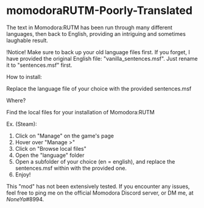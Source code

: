 # momodoraRUTM-Poorly-Translated
The text in Momodora:RUTM has been run through many different languages, then back to English, providing an intriguing and sometimes laughable result.

!Notice!
Make sure to back up your old language files first. If you forget, I have provided the original English file: "vanilla_sentences.msf". Just rename it to "sentences.msf" first.

How to install:

Replace the language file of your choice with the provided sentences.msf

Where?

Find the local files for your installation of Momodora:RUTM

Ex. (Steam):
1. Click on "Manage" on the game's page
2. Hover over "Manage    >"
3. Click on "Browse local files"
4. Open the "language" folder
5. Open a subfolder of your choice (en = english), and replace the sentences.msf within with the provided one.
6. Enjoy!

This "mod" has not been extensively tested. If you encounter any issues, feel free to ping me on the official Momodora Discord server, or DM me, at _NoneYa_#8994.
